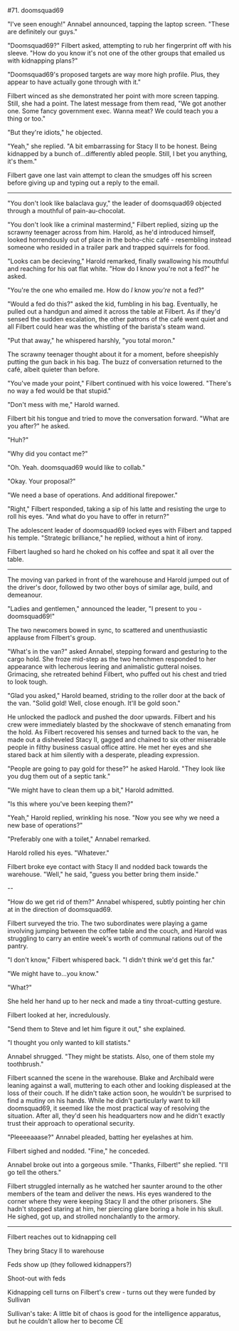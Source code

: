 #71. doomsquad69

"I've seen enough!" Annabel announced, tapping the laptop screen. "These are definitely our guys."

"Doomsquad69?" Filbert asked, attempting to rub her fingerprint off with his sleeve. "How do you know it's not one of the other groups that emailed us with kidnapping plans?"

"Doomsquad69's proposed targets are way more high profile. Plus, they appear to have actually gone through with it."

Filbert winced as she demonstrated her point with more screen tapping. Still, she had a point. The latest message from them read, "We got another one. Some fancy government exec. Wanna meat? We could teach you a thing or too."

"But they're idiots," he objected.

"Yeah," she replied. "A bit embarrassing for Stacy II to be honest. Being kidnapped by a bunch of...differently abled people. Still, I bet you anything, it's them."

Filbert gave one last vain attempt to clean the smudges off his screen before giving up and typing out a reply to the email.

---

"You don't look like balaclava guy," the leader of doomsquad69 objected through a mouthful of pain-au-chocolat.

"You don't look like a criminal mastermind," Filbert replied, sizing up the scrawny teenager across from him. Harold, as he'd introduced himself, looked horrendously out of place in the boho-chic café - resembling instead someone who resided in a trailer park and trapped squirrels for food.

"Looks can be decieving," Harold remarked, finally swallowing his mouthful and reaching for his oat flat white. "How do I know you're not a fed?" he asked.

"You're the one who emailed me. How do _I_ know _you're_ not a fed?"

"Would a fed do this?" asked the kid, fumbling in his bag. Eventually, he pulled out a handgun and aimed it across the table at Filbert. As if they'd sensed the sudden escalation, the other patrons of the café went quiet and all Filbert could hear was the whistling of the barista's steam wand.

"Put that away," he whispered harshly, "you total moron."

The scrawny teenager thought about it for a moment, before sheepishly putting the gun back in his bag. The buzz of conversation returned to the café, albeit quieter than before.

"You've made your point," Filbert continued with his voice lowered. "There's no way a fed would be that stupid."

"Don't mess with me," Harold warned.

Filbert bit his tongue and tried to move the conversation forward. "What are you after?" he asked.

"Huh?"

"Why did you contact me?"

"Oh. Yeah. doomsquad69 would like to collab."

"Okay. Your proposal?"

"We need a base of operations. And additional firepower."

"Right," Filbert responded, taking a sip of his latte and resisting the urge to roll his eyes. "And what do you have to offer in return?"

The adolescent leader of doomsquad69 locked eyes with Filbert and tapped his temple. "Strategic brilliance," he replied, without a hint of irony.

Filbert laughed so hard he choked on his coffee and spat it all over the table.

---

The moving van parked in front of the warehouse and Harold jumped out of the driver's door, followed by two other boys of similar age, build, and demeanour.

"Ladies and gentlemen," announced the leader, "I present to you - doomsquad69!"

The two newcomers bowed in sync, to scattered and unenthusiastic applause from Filbert's group.

"What's in the van?" asked Annabel, stepping forward and gesturing to the cargo hold. She froze mid-step as the two henchmen responded to her appearance with lecherous leering and animalistic gutteral noises. Grimacing, she retreated behind Filbert, who puffed out his chest and tried to look tough.

"Glad you asked," Harold beamed, striding to the roller door at the back of the van. "Solid gold! Well, close enough. It'll be gold soon."

He unlocked the padlock and pushed the door upwards. Filbert and his crew were immediately blasted by the shockwave of stench emanating from the hold. As Filbert recovered his senses and turned back to the van, he made out a disheveled Stacy II, gagged and chained to six other miserable people in filthy business casual office attire. He met her eyes and she stared back at him silently with a desperate, pleading expression.

"People are going to pay gold for these?" he asked Harold. "They look like you dug them out of a septic tank."

"We might have to clean them up a bit," Harold admitted.

"Is this where you've been keeping them?"

"Yeah," Harold replied, wrinkling his nose. "Now you see why we need a new base of operations?"

"Preferably one with a toilet," Annabel remarked.

Harold rolled his eyes. "Whatever."

Filbert broke eye contact with Stacy II and nodded back towards the warehouse. "Well," he said, "guess you better bring them inside."

--

"How do we get rid of them?" Annabel whispered, subtly pointing her chin at in the direction of doomsquad69.

Filbert surveyed the trio. The two subordinates were playing a game involving jumping between the coffee table and the couch, and Harold was struggling to carry an entire week's worth of communal rations out of the pantry.

"I don't know," Filbert whispered back. "I didn't think we'd get this far."

"We might have to...you know."

"What?"

She held her hand up to her neck and made a tiny throat-cutting gesture.

Filbert looked at her, incredulously.

"Send them to Steve and let him figure it out," she explained.

"I thought you only wanted to kill statists."

Annabel shrugged. "They might be statists. Also, one of them stole my toothbrush."

Filbert scanned the scene in the warehouse. Blake and Archibald were leaning against a wall, muttering to each other and looking displeased at the loss of their couch. If he didn't take action soon, he wouldn't be surprised to find a mutiny on his hands. While he didn't particularly want to kill doomsquad69, it seemed like the most practical way of resolving the situation. After all, they'd seen his headquarters now and he didn't exactly trust their approach to operational security.

"Pleeeeaaase?" Annabel pleaded, batting her eyelashes at him.

Filbert sighed and nodded. "Fine," he conceded.

Annabel broke out into a gorgeous smile. "Thanks, Filbert!" she replied. "I'll go tell the others."

Filbert struggled internally as he watched her saunter around to the other members of the team and deliver the news. His eyes wandered to the corner where they were keeping Stacy II and the other prisoners. She hadn't stopped staring at him, her piercing glare boring a hole in his skull. He sighed, got up, and strolled nonchalantly to the armory.

---

Filbert reaches out to kidnapping cell

They bring Stacy II to warehouse

Feds show up (they followed kidnappers?)

Shoot-out with feds

Kidnapping cell turns on Filbert's crew - turns out they were funded by Sullivan

Sullivan's take: A little bit of chaos is good for the intelligence apparatus, but he couldn't allow her to become CE
